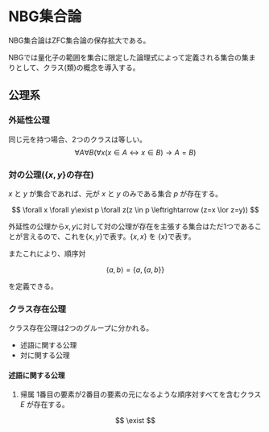 # NBG集合論
NBG集合論はZFC集合論の保存拡大である。

NBGでは量化子の範囲を集合に限定した論理式によって定義される集合の集まりとして、クラス(類)の概念を導入する。

## 公理系

### 外延性公理
同じ元を持つ場合、2つのクラスは等しい。
$$
    \forall A \forall B(\forall x(x \in A \leftrightarrow x \in B)\rightarrow A = B)
$$


###  対の公理($\{x,y\}$の存在)

$x$ と $y$ が集合であれば、元が $x$ と $y$ のみである集合 $p$ が存在する。

$$
    \forall x \forall y\exist p \forall z(z \in p \leftrightarrow (z=x \lor z=y))
$$

外延性の公理から$x,y$に対して対の公理が存在を主張する集合はただ1つであることが言えるので、これを$\{x,y\}$で表す。$\{x,x\}$ を $\{x\}$で表す。

またこれにより、順序対

$$
    \langle a,b \rangle = \{a,\{a,b\}\}
$$

を定義できる。

### クラス存在公理
クラス存在公理は2つのグループに分かれる。
- 述語に関する公理
- 対に関する公理

#### 述語に関する公理

1. 帰属
1番目の要素が2番目の要素の元になるような順序対すべてを含むクラス $E$ が存在する。

$$
    \exist 
$$
